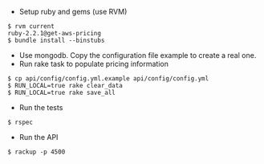 
- Setup ruby and gems (use RVM)

```
$ rvm current
ruby-2.2.1@get-aws-pricing
$ bundle install --binstubs
```

- Use mongodb. Copy the configuration file example to create a real one.
- Run rake task to populate pricing information

```
$ cp api/config/config.yml.example api/config/config.yml
$ RUN_LOCAL=true rake clear_data
$ RUN_LOCAL=true rake save_all
```

- Run the tests

```
$ rspec
```

- Run the API

```
$ rackup -p 4500
```
